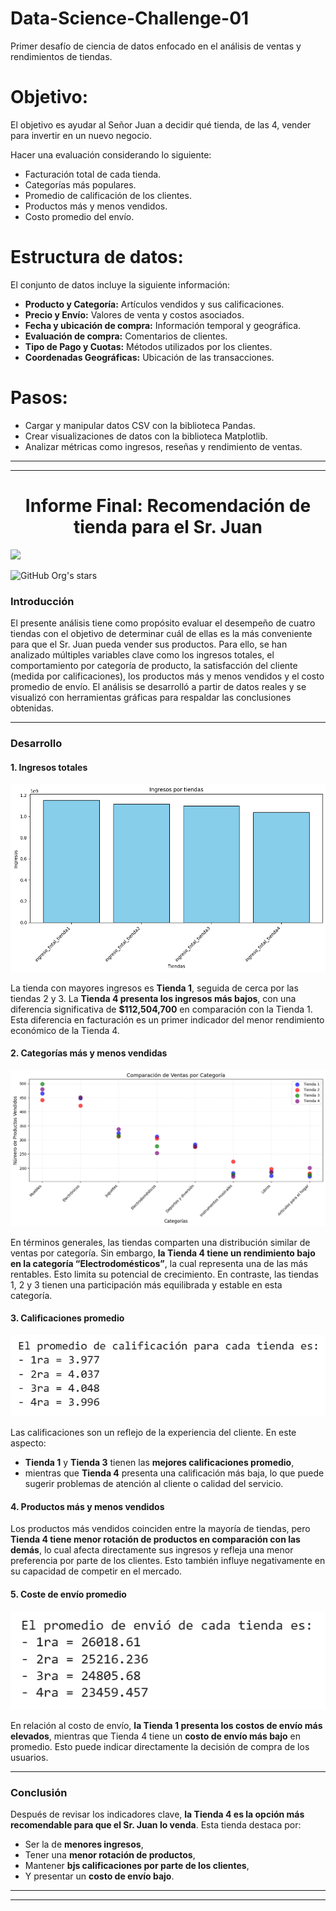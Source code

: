 # Data-Science-Challenge-01
Primer desafío de ciencia de datos enfocado en el análisis de ventas y rendimientos de tiendas. 

# Objetivo:

El objetivo es ayudar al Señor Juan a decidir qué tienda, de las 4, vender para invertir en un nuevo negocio.

Hacer una evaluación considerando lo siguiente:

- Facturación total de cada tienda.
- Categorías más populares.
- Promedio de calificación de los clientes.
- Productos más y menos vendidos.
- Costo promedio del envío. 

# Estructura de datos:
El conjunto de datos incluye la siguiente información:

- **Producto y Categoría:** Artículos vendidos y sus calificaciones.
- **Precio y Envío:** Valores de venta y costos asociados.
- **Fecha y ubicación de compra:** Información temporal y geográfica.
- **Evaluación de compra:** Comentarios de clientes.
- **Tipo de Pago y Cuotas:** Métodos utilizados por los clientes.
- **Coordenadas Geográficas:** Ubicación de las transacciones.

# Pasos:
- Cargar y manipular datos CSV con la biblioteca Pandas.
- Crear visualizaciones de datos con la biblioteca Matplotlib.
- Analizar métricas como ingresos, reseñas y rendimiento de ventas.

---
---

<h1 align="center"> Informe Final: Recomendación de tienda para el Sr. Juan </h1>

<p align="left">
   <img src="https://img.shields.io/badge/STATUS-EN%20DESAROLLO-green">
   </p>

   ![GitHub Org's stars](https://img.shields.io/github/stars/camilafernanda?style=social)

### Introducción

El presente análisis tiene como propósito evaluar el desempeño de cuatro tiendas con el objetivo de determinar cuál de ellas es la más conveniente para que el Sr. Juan pueda vender sus productos. Para ello, se han analizado múltiples variables clave como los ingresos totales, el comportamiento por categoría de producto, la satisfacción del cliente (medida por calificaciones), los productos más y menos vendidos y el costo promedio de envío. El análisis se desarrolló a partir de datos reales y se visualizó con herramientas gráficas para respaldar las conclusiones obtenidas.

---

### Desarrollo

#### 1. Ingresos totales

![alt text](image.png)

La tienda con mayores ingresos es **Tienda 1**, seguida de cerca por las tiendas 2 y 3. La **Tienda 4 presenta los ingresos más bajos**, con una diferencia significativa de **\$112,504,700** en comparación con la Tienda 1. Esta diferencia en facturación es un primer indicador del menor rendimiento económico de la Tienda 4.

#### 2. Categorías más y menos vendidas

![alt text](image-1.png)

En términos generales, las tiendas comparten una distribución similar de ventas por categoría. Sin embargo, **la Tienda 4 tiene un rendimiento bajo en la categoría “Electrodomésticos”**, la cual representa una de las más rentables. Esto limita su potencial de crecimiento. En contraste, las tiendas 1, 2 y 3 tienen una participación más equilibrada y estable en esta categoría.

#### 3. Calificaciones promedio

![alt text](image-2.png)

Las calificaciones son un reflejo de la experiencia del cliente. En este aspecto:

* **Tienda 1** y **Tienda 3** tienen las **mejores calificaciones promedio**,
* mientras que **Tienda 4** presenta una calificación más baja,
  lo que puede sugerir problemas de atención al cliente o calidad del servicio.

#### 4. Productos más y menos vendidos

Los productos más vendidos coinciden entre la mayoría de tiendas, pero **Tienda 4 tiene menor rotación de productos en comparación con las demás**, lo cual afecta directamente sus ingresos y refleja una menor preferencia por parte de los clientes. Esto también influye negativamente en su capacidad de competir en el mercado.

#### 5. Coste de envío promedio

![alt text](image-3.png)

En relación al costo de envío, **la Tienda 1 presenta los costos de envío más elevados**, mientras que Tienda 4 tiene un **costo de envío más bajo** en promedio. Esto puede indicar directamente la decisión de compra de los usuarios.

---

### Conclusión

Después de revisar los indicadores clave, **la Tienda 4 es la opción más recomendable para que el Sr. Juan lo venda**. Esta tienda destaca por:

* Ser la de **menores ingresos**,
* Tener una **menor rotación de productos**,
* Mantener **bjs calificaciones por parte de los clientes**,
* Y presentar un **costo de envío bajo**.

---
---
